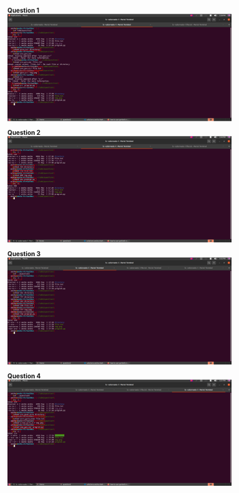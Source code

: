 **Question 1**
![Answer 1](../imgs/lab8.1.png)

**Question 2**
![Answer 2](../imgs/lab8.2.png)

**Question 3**
![Answer 3](../imgs/lab8.3.png)

**Question 4**
![Answer 4](../imgs/lab8.4.png)